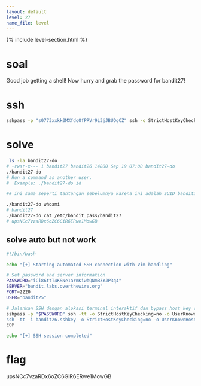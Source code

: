 ```yaml
---
layout: default
level: 27
name_file: level
---
```


{% include level-section.html %}

# soal
Good job getting a shell! Now hurry and grab the password for bandit27!

# ssh
```bash
sshpass -p "s0773xxkk0MXfdqOfPRVr9L3jJBUOgCZ" ssh -o StrictHostKeyChecking=no bandit26@bandit.labs.overthewire.org -p 2220
```

# solve
```bash
 ls -la bandit27-do
# -rwsr-x--- 1 bandit27 bandit26 14880 Sep 19 07:08 bandit27-do
./bandit27-do
# Run a command as another user.
#  Example: ./bandit27-do id

## ini sama seperti tantangan sebelumnya karena ini adalah SUID bandit27

./bandit27-do whoami
# bandit27
./bandit27-do cat /etc/bandit_pass/bandit27
# upsNCc7vzaRDx6oZC6GiR6ERwe1MowGB
```

## solve auto but not work
```bash
#!/bin/bash

echo "[+] Starting automated SSH connection with Vim handling"

# Set password and server information
PASSWORD="iCi86ttT4KSNe1armKiwbQNmB3YJP3q4"
SERVER="bandit.labs.overthewire.org"
PORT=2220
USER="bandit25"

# Jalankan SSH dengan alokasi terminal interaktif dan bypass host key verification
sshpass -p "$PASSWORD" ssh -tt -o StrictHostKeyChecking=no -o UserKnownHostsFile=/dev/null "$USER@$SERVER" -p "$PORT" <<EOF
ssh -tt -i bandit26.sshkey -o StrictHostKeyChecking=no -o UserKnownHostsFile=/dev/null bandit26@localhost -p 2220
EOF

echo "[+] SSH session completed"
```

# flag
upsNCc7vzaRDx6oZC6GiR6ERwe1MowGB
